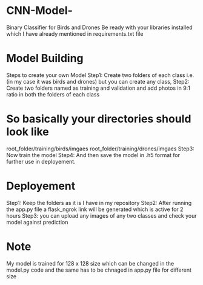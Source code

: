 # CNN-Model-
Binary Classifier for Birds and Drones
Be ready with your libraries installed which I have already mentioned in requirements.txt file

# Model Building
Steps to create your own Model
Step1: Create two folders of each class i.e. (in my case it was birds and drones) but you can create any class,
Step2: Create two folders named as training and validation and add photos in 9:1 ratio in both the folders of each class

# So basically your directories should look like 
root_folder/training/birds/imgaes
root_folder/training/drones/imgaes
Step3: Now train the model 
Step4: And then save the model in .h5 format for further use in deployement.


# Deployement
Step1: Keep the folders as it is I have in my repository
Step2: After running the app.py file a flask_ngrok link will be generated which is active for 2 hours 
Step3: you can upload any images of any two classes and check your model against prediction

# Note
My model is trained for 128 x 128 size which can be changed in the model.py code and the same has to be chnaged in app.py file for different size
